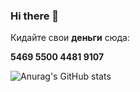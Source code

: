 ### Hi there 👋

Кидайте свои **деньги** сюда: 

**5469 5500 4481 9107**

![Anurag's GitHub stats](https://github-readme-stats.vercel.app/api?username=Cynep-SU)
